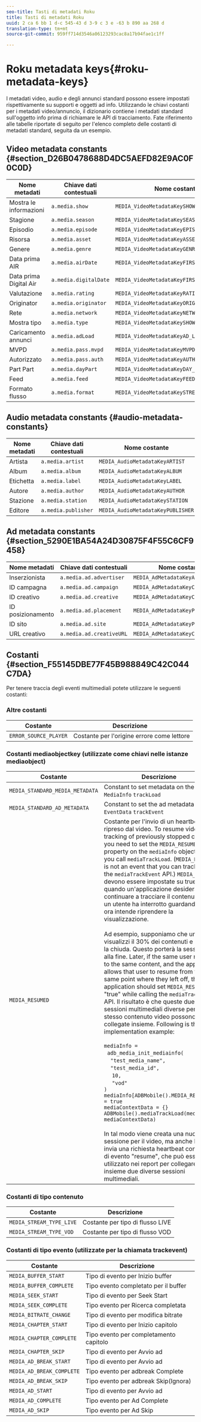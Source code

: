 ```yaml
---
seo-title: Tasti di metadati Roku
title: Tasti di metadati Roku
uuid: 2 ca 6 bb 1 d-c 545-43 d 3-9 c 3 e -63 b 890 aa 268 d
translation-type: tm+mt
source-git-commit: 959ff714d3546a06123293cac8a17b94fae1c1ff

---
```



# Roku metadata keys{#roku-metadata-keys}

I metadati video, audio e degli annunci standard possono essere impostati rispettivamente su supporti e oggetti ad info. Utilizzando le chiavi costanti per i metadati video/annuncio, il dizionario contiene i metadati standard sull'oggetto info prima di richiamare le API di tracciamento. Fate riferimento alle tabelle riportate di seguito per l'elenco completo delle costanti di metadati standard, seguita da un esempio.

## Video metadata constants {#section_D26B0478688D4DC5AEFD82E9AC0F0C0D}

| Nome metadati | Chiave dati contestuali | Nome costante |
| --- | --- | --- |
| Mostra le informazioni | `a.media.show` | `MEDIA_VideoMetadataKeySHOW` |
| Stagione | `a.media.season` | `MEDIA_VideoMetadataKeySEASON` |
| Episodio | `a.media.episode` | `MEDIA_VideoMetadataKeyEPISODE` |
| Risorsa | `a.media.asset` | `MEDIA_VideoMetadataKeyASSET_ID` |
| Genere | `a.media.genre` | `MEDIA_VideoMetadataKeyGENRE` |
| Data prima AIR | `a.media.airDate` | `MEDIA_VideoMetadataKeyFIRST_AIR_DATE` |
| Data prima Digital Air | `a.media.digitalDate` | `MEDIA_VideoMetadataKeyFIRST_DIGITAL_DATE` |
| Valutazione | `a.media.rating` | `MEDIA_VideoMetadataKeyRATING` |
| Originator | `a.media.originator` | `MEDIA_VideoMetadataKeyORIGINATOR` |
| Rete | `a.media.network` | `MEDIA_VideoMetadataKeyNETWORK` |
| Mostra tipo | `a.media.type` | `MEDIA_VideoMetadataKeySHOW_TYPE` |
| Caricamento annunci | `a.media.adLoad` | `MEDIA_VideoMetadataKeyAD_LOAD` |
| MVPD | `a.media.pass.mvpd` | `MEDIA_VideoMetadataKeyMVPD` |
| Autorizzato | `a.media.pass.auth` | `MEDIA_VideoMetadataKeyAUTHORIZED` |
| Part Part | `a.media.dayPart` | `MEDIA_VideoMetadataKeyDAY_PART` |
| Feed | `a.media.feed` | `MEDIA_VideoMetadataKeyFEED` |
| Formato flusso | `a.media.format` | `MEDIA_VideoMetadataKeySTREAM_FORMAT` |

## Audio metadata constants {#audio-metadata-constants}

| Nome metadati | Chiave dati contestuali | Nome costante |
| --- | --- | --- |
| Artista | `a.media.artist` | `MEDIA_AudioMetadataKeyARTIST` |
| Album | `a.media.album` | `MEDIA_AudioMetadataKeyALBUM` |
| Etichetta | `a.media.label` | `MEDIA_AudioMetadataKeyLABEL` |
| Autore | `a.media.author` | `MEDIA_AudioMetadataKeyAUTHOR` |
| Stazione | `a.media.station` | `MEDIA_AudioMetadataKeySTATION` |
| Editore | `a.media.publisher` | `MEDIA_AudioMetadataKeyPUBLISHER` |

## Ad metadata constants {#section_5290E1BA54A24D30875F4F55C6CF9458}

| Nome metadati | Chiave dati contestuali | Nome costante |
| --- | --- | --- |
| Inserzionista | `a.media.ad.advertiser` | `MEDIA_AdMetadataKeyADVERTISER` |
| ID campagna | `a.media.ad.campaign` | `MEDIA_AdMetadataKeyCAMPAIGN_ID` |
| ID creativo | `a.media.ad.creative` | `MEDIA_AdMetadataKeyCREATIVE_ID` |
| ID posizionamento | `a.media.ad.placement` | `MEDIA_AdMetadataKeyPLACEMENT_ID` |
| ID sito | `a.media.ad.site` | `MEDIA_AdMetadataKeyPLACEMENT_ID` |
| URL creativo | `a.media.ad.creativeURL` | `MEDIA_AdMetadataKeyCREATIVE_URL` |

## Costanti {#section_F55145DBE77F45B988849C42C044C7DA}

Per tenere traccia degli eventi multimediali potete utilizzare le seguenti costanti:

### Altre costanti

| Costante | Descrizione   |
|---|---|
| `ERROR_SOURCE_PLAYER` | Costante per l'origine errore come lettore |

### Costanti mediaobjectkey (utilizzate come chiavi nelle istanze mediaobject)

| Costante | Descrizione   |
| --- | --- |
| `MEDIA_STANDARD_MEDIA_METADATA` | Constant to set metadata on the `MediaInfo` `trackLoad` |
| `MEDIA_STANDARD_AD_METADATA` | Constant to set the ad metadata on the `EventData` `trackEvent` |
| `MEDIA_RESUMED` | Costante per l'invio di un heartbeat ripreso dal video. To resume video tracking of previously stopped content, you need to set the `MEDIA_RESUMED` property on the `mediaInfo` object when you call `mediaTrackLoad`. (`MEDIA_RESUMED` is not an event that you can track using the `mediaTrackEvent` API.) `MEDIA_RESUMED` devono essere impostate su true quando un'applicazione desidera continuare a tracciare il contenuto che un utente ha interrotto guardando ma ora intende riprendere la visualizzazione. <br/><br/>Ad esempio, supponiamo che un utente visualizzi il 30% dei contenuti e quindi la chiuda. Questo porterà la sessione alla fine. Later, if the same user returns to the same content, and the application allows that user to resume from the same point where they left off, then the application should set `MEDIA_RESUMED` to "true" while calling the `mediaTrackLoad` API. Il risultato è che queste due sessioni multimediali diverse per lo stesso contenuto video possono essere collegate insieme. Following is the implementation example: <br/><br/> `mediaInfo =` <br/>   `adb_media_init_mediainfo(` <br/>     `"test_media_name",` <br/>     `"test_media_id",`<br/>      `10,` <br/>     `"vod"` <br/> `)` <br/> `mediaInfo[ADBMobile().MEDIA_RESUMED] = true` <br/> `mediaContextData = {}` <br/>  `ADBMobile().mediaTrackLoad(mediaInfo, mediaContextData)`<br/><br/>In tal modo viene creata una nuova sessione per il video, ma anche l'SDK invia una richiesta heartbeat con il tipo di evento "resume", che può essere utilizzato nei report per collegare insieme due diverse sessioni multimediali. |

### Costanti di tipo contenuto

| Costante | Descrizione   |
|---|---|
| `MEDIA_STREAM_TYPE_LIVE` | Costante per tipo di flusso LIVE |
| `MEDIA_STREAM_TYPE_VOD` | Costante per tipo di flusso VOD |

### Costanti di tipo evento (utilizzate per la chiamata trackevent)

| Costante | Descrizione   |
|---|---|
| `MEDIA_BUFFER_START` | Tipo di evento per Inizio buffer |
| `MEDIA_BUFFER_COMPLETE` | Tipo evento completato per il buffer |
| `MEDIA_SEEK_START` | Tipo di evento per Seek Start |
| `MEDIA_SEEK_COMPLETE` | Tipo evento per Ricerca completata |
| `MEDIA_BITRATE_CHANGE` | Tipo di evento per modifica bitrate |
| `MEDIA_CHAPTER_START` | Tipo di evento per Inizio capitolo |
| `MEDIA_CHAPTER_COMPLETE` | Tipo evento per completamento capitolo |
| `MEDIA_CHAPTER_SKIP` | Tipo di evento per Avvio ad |
| `MEDIA_AD_BREAK_START` | Tipo di evento per Avvio ad |
| `MEDIA_AD_BREAK_COMPLETE` | Tipo evento per adbreak Complete |
| `MEDIA_AD_BREAK_SKIP` | Tipo evento per adbreak Skip(Ignora) |
| `MEDIA_AD_START` | Tipo di evento per Avvio ad |
| `MEDIA_AD_COMPLETE` | Tipo evento per Ad Complete |
| `MEDIA_AD_SKIP` | Tipo evento per Ad Skip |

